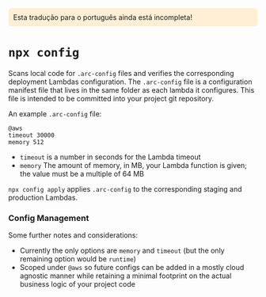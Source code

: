 <div style=background:papayawhip;padding:10px;border-radius:7px;>Esta tradução para o português ainda está incompleta!</div>

# `npx config`

Scans local code for `.arc-config` files and verifies the corresponding deployment Lambdas configuration. The `.arc-config` file is a configuration manifest file that lives in the same folder as each lambda it configures. This file is intended to be committed into your project git repository.

An example `.arc-config` file:
```.arc
@aws
timeout 30000
memory 512
```

- `timeout` is a number in seconds for the Lambda timeout
- `memory` The amount of memory, in MB, your Lambda function is given; the value must be a multiple of 64 MB

`npx config apply` applies `.arc-config` to the corresponding staging and production Lambdas.

### Config Management 

Some further notes and considerations:

- Currently the only options are `memory` and `timeout` (but the only remaining option would be `runtime`)
- Scoped under `@aws` so future configs can be added in a mostly cloud agnostic manner while retaining a minimal footprint on the actual business logic of your project code
